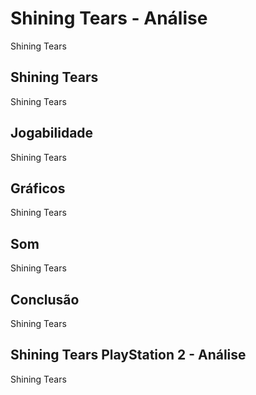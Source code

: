 ---
---

# Shining Tears - Análise

Shining Tears

## Shining Tears

Shining Tears

## Jogabilidade

Shining Tears

## Gráficos

Shining Tears

## Som

Shining Tears

## Conclusão

Shining Tears

## Shining Tears PlayStation 2 - Análise

Shining Tears
